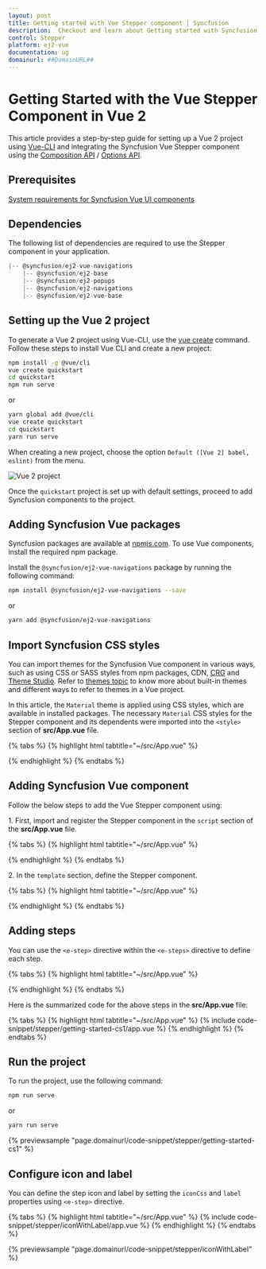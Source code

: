 ```yaml
---
layout: post
title: Getting started with Vue Stepper component | Syncfusion
description:  Checkout and learn about Getting started with Syncfusion Vue Stepper component of Syncfusion Essential JS 2 and more.
control: Stepper
platform: ej2-vue
documentation: ug
domainurl: ##DomainURL##
---
```


# Getting Started with the Vue Stepper Component in Vue 2

This article provides a step-by-step guide for setting up a Vue 2 project using [Vue-CLI](https://cli.vuejs.org/) and integrating the Syncfusion Vue Stepper component using the [Composition API](https://vuejs.org/guide/introduction.html#composition-api) / [Options API](https://vuejs.org/guide/introduction.html#options-api).

## Prerequisites

[System requirements for Syncfusion Vue UI components](https://ej2.syncfusion.com/vue/documentation/system-requirements/)

## Dependencies

The following list of dependencies are required to use the Stepper component in your application.

```js
|-- @syncfusion/ej2-vue-navigations
    |-- @syncfusion/ej2-base
    |-- @syncfusion/ej2-popups
    |-- @syncfusion/ej2-navigations
    |-- @syncfusion/ej2-vue-base

```

## Setting up the Vue 2 project

To generate a Vue 2 project using Vue-CLI, use the [vue create](https://cli.vuejs.org/#getting-started) command. Follow these steps to install Vue CLI and create a new project:

```bash
npm install -g @vue/cli
vue create quickstart
cd quickstart
npm run serve
```

or

```bash
yarn global add @vue/cli
vue create quickstart
cd quickstart
yarn run serve
```

When creating a new project, choose the option `Default ([Vue 2] babel, eslint)` from the menu.

![Vue 2 project](../appearance/images/vue2-terminal.png)

Once the `quickstart` project is set up with default settings, proceed to add Syncfusion components to the project.

## Adding Syncfusion Vue packages

Syncfusion packages are available at [npmjs.com](https://www.npmjs.com/search?q=ej2-vue). To use Vue components, install the required npm package.

Install the `@syncfusion/ej2-vue-navigations` package by running the following command:

```bash
npm install @syncfusion/ej2-vue-navigations --save
```
or

```bash
yarn add @syncfusion/ej2-vue-navigations
```

## Import Syncfusion CSS styles

You can import themes for the Syncfusion Vue component in various ways, such as using CSS or SASS styles from npm packages, CDN, [CRG](https://ej2.syncfusion.com/javascript/documentation/common/custom-resource-generator/) and [Theme Studio](https://ej2.syncfusion.com/vue/documentation/appearance/theme-studio/). Refer to [themes topic](https://ej2.syncfusion.com/vue/documentation/appearance/theme/) to know more about built-in themes and different ways to refer to themes in a Vue project.

In this article, the `Material` theme is applied using CSS styles, which are available in installed packages. The necessary `Material` CSS styles for the Stepper component and its dependents were imported into the `<style>` section of **src/App.vue** file.

{% tabs %}
{% highlight html tabtitle="~/src/App.vue" %}

<style>
@import "../node_modules/@syncfusion/ej2-base/styles/material.css";
@import "../node_modules/@syncfusion/ej2-popups/styles/material.css";
@import "../node_modules/@syncfusion/ej2-navigations/styles/material.css";
</style>

{% endhighlight %}
{% endtabs %}

## Adding Syncfusion Vue component

Follow the below steps to add the Vue Stepper component using:

1\. First, import and register the Stepper component in the `script` section of the **src/App.vue** file.

{% tabs %}
{% highlight html tabtitle="~/src/App.vue" %}

<script>
import { StepperComponent } from "@syncfusion/ej2-vue-navigations";
export default {
    components: {
      'ejs-stepper': StepperComponent
    }
}
</script>

{% endhighlight %}
{% endtabs %}

2\. In the `template` section, define the Stepper component.

{% tabs %}
{% highlight html tabtitle="~/src/App.vue" %}

<template>
  <ejs-stepper id="stepper"></ejs-stepper>
</template>

{% endhighlight %}
{% endtabs %}

## Adding steps

You can use the `<e-step>` directive within the `<e-steps>` directive to define each step.

{% tabs %}
{% highlight html tabtitle="~/src/App.vue" %}

<template>
  <ejs-stepper id="stepper">
    <e-steps>
      <e-step></e-step>
      <e-step></e-step>
      <e-step></e-step>
      <e-step></e-step>
      <e-step></e-step>
    </e-steps>
  </ejs-stepper>
</template>

<script>
import { StepperComponent, StepsDirective, StepDirective } from "@syncfusion/ej2-vue-navigations";
export default {
    components: {
      'ejs-stepper': StepperComponent,
      "e-steps": StepsDirective,
      "e-step": StepDirective
    }
};
</script>

{% endhighlight %}
{% endtabs %}

Here is the summarized code for the above steps in the **src/App.vue** file:

{% tabs %}
{% highlight html tabtitle="~/src/App.vue" %}
{% include code-snippet/stepper/getting-started-cs1/app.vue %}
{% endhighlight %}
{% endtabs %}

## Run the project

To run the project, use the following command:

```bash
npm run serve
```

or

```bash
yarn run serve
```
        
{% previewsample "page.domainurl/code-snippet/stepper/getting-started-cs1" %}

## Configure icon and label

You can define the step icon and label by setting the `iconCss` and `label` properties using `<e-step>` directive.

{% tabs %}
{% highlight html tabtitle="~/src/App.vue" %}
{% include code-snippet/stepper/iconWithLabel/app.vue %}
{% endhighlight %}
{% endtabs %}

{% previewsample "page.domainurl/code-snippet/stepper/iconWithLabel" %}
